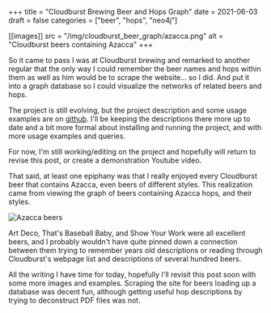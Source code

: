 +++
title = "Cloudburst Brewing Beer and Hops Graph"
date = 2021-06-03
draft = false
categories = ["beer", "hops", "neo4j"]

[[images]]
 src = "/img/cloudburst_beer_graph/azacca.png"
 alt = "Cloudburst beers containing Azacca"
+++

So it came to pass I was at Cloudburst brewing and remarked to another regular that the only way I could remember the beer names and hops within them as well as him would be to scrape the website&hellip; so I did.  And put it into a graph database so I could visualize the networks of related beers and hops.

<!--more-->

The project is still evolving, but the project description and some usage examples are on [github](https://github.com/newmanrs/cloudburst-graph).  I'll be keeping the descriptions there more up to date and a bit more formal about installing and running the project, and with more usage examples and queries.

For now, I'm still working/editing on the project and hopefully will return to revise this post, or create a demonstration Youtube video.

That said, at least one epiphany was that I really enjoyed every Cloudburst beer that contains Azacca, even beers of different styles.  This realization came from viewing the graph of beers containing Azacca hops, and their styles.

![Azacca beers](/img/cloudburst_beer_graph/azacca.png)

Art Deco, That's Baseball Baby, and Show Your Work were all excellent beers, and I probably wouldn't have quite pinned down a connection between them trying to remember years old descriptions or reading through Cloudburst's webpage list and descriptions of several hundred beers.

All the writing I have time for today, hopefully I'll revisit this post soon with some more images and examples.  Scraping the site for beers loading up a database was decent fun, although getting useful hop descriptions by trying to deconstruct PDF files was not.
